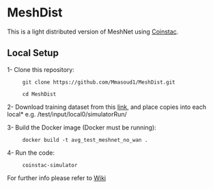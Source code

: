 # MeshDist

This is a light distributed version of MeshNet using [Coinstac](https://github.com/Mmasoud1/MeshDist/wiki/Coinstac-Setup). 

## Local Setup


1- Clone this repository:

         git clone https://github.com/Mmasoud1/MeshDist.git

	     cd MeshDist

2- Download training dataset from this [link](https://drive.google.com/file/d/1ONjE0LN-HRIimJmTsSgHZPQBdqVRXrd8/view?usp=sharing), and place copies into each local* e.g. /test/input/local0/simulatorRun/


3- Build the Docker image (Docker must be running):

         docker build -t avg_test_meshnet_no_wan .
      


4- Run the code:

         coinstac-simulator
      


For further info please refer to [Wiki](https://github.com/Mmasoud1/MeshDist/wiki)

